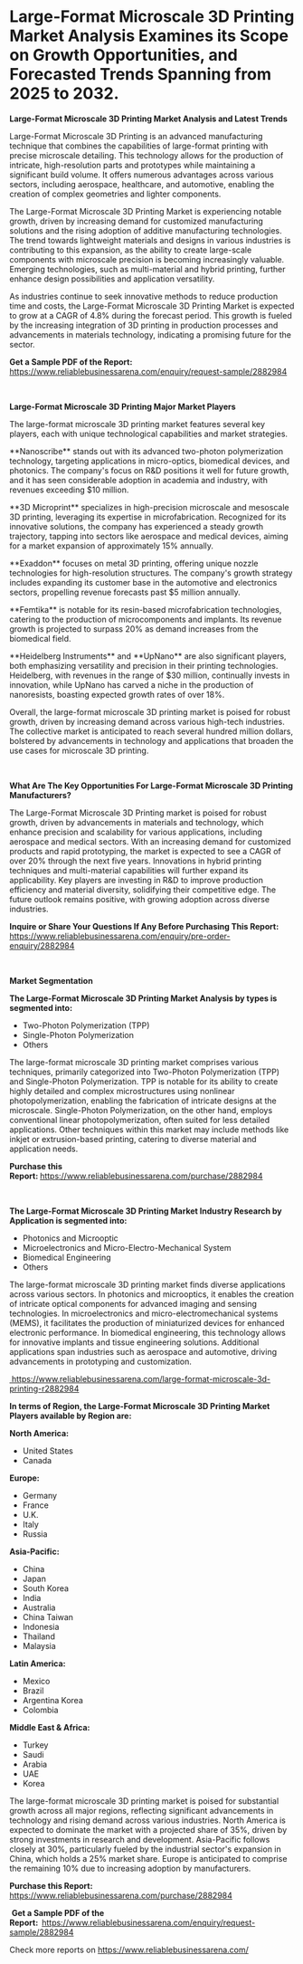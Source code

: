 <p><h1>Large-Format Microscale 3D Printing Market Analysis Examines its Scope on Growth Opportunities, and Forecasted Trends Spanning from 2025 to 2032.</h1></p><p><strong>Large-Format Microscale 3D Printing Market Analysis and Latest Trends</strong></p>
<p><p>Large-Format Microscale 3D Printing is an advanced manufacturing technique that combines the capabilities of large-format printing with precise microscale detailing. This technology allows for the production of intricate, high-resolution parts and prototypes while maintaining a significant build volume. It offers numerous advantages across various sectors, including aerospace, healthcare, and automotive, enabling the creation of complex geometries and lighter components.</p><p>The Large-Format Microscale 3D Printing Market is experiencing notable growth, driven by increasing demand for customized manufacturing solutions and the rising adoption of additive manufacturing technologies. The trend towards lightweight materials and designs in various industries is contributing to this expansion, as the ability to create large-scale components with microscale precision is becoming increasingly valuable. Emerging technologies, such as multi-material and hybrid printing, further enhance design possibilities and application versatility.</p><p>As industries continue to seek innovative methods to reduce production time and costs, the Large-Format Microscale 3D Printing Market is expected to grow at a CAGR of 4.8% during the forecast period. This growth is fueled by the increasing integration of 3D printing in production processes and advancements in materials technology, indicating a promising future for the sector.</p></p>
<p><strong>Get a Sample PDF of the Report:&nbsp;</strong> <a href="https://www.reliablebusinessarena.com/enquiry/request-sample/2882984?utm_campaign=2485&utm_medium=2&utm_source=Github&utm_content=ia&utm_term=13032025&utm_id=large-format-microscale-3d-printing">https://www.reliablebusinessarena.com/enquiry/request-sample/2882984</a></p>
<p>&nbsp;</p>
<p><strong>Large-Format Microscale 3D Printing Major Market Players</strong></p>
<p><p>The large-format microscale 3D printing market features several key players, each with unique technological capabilities and market strategies. </p><p>**Nanoscribe** stands out with its advanced two-photon polymerization technology, targeting applications in micro-optics, biomedical devices, and photonics. The company's focus on R&D positions it well for future growth, and it has seen considerable adoption in academia and industry, with revenues exceeding $10 million.</p><p>**3D Microprint** specializes in high-precision microscale and mesoscale 3D printing, leveraging its expertise in microfabrication. Recognized for its innovative solutions, the company has experienced a steady growth trajectory, tapping into sectors like aerospace and medical devices, aiming for a market expansion of approximately 15% annually.</p><p>**Exaddon** focuses on metal 3D printing, offering unique nozzle technologies for high-resolution structures. The company's growth strategy includes expanding its customer base in the automotive and electronics sectors, propelling revenue forecasts past $5 million annually.</p><p>**Femtika** is notable for its resin-based microfabrication technologies, catering to the production of microcomponents and implants. Its revenue growth is projected to surpass 20% as demand increases from the biomedical field.</p><p>**Heidelberg Instruments** and **UpNano** are also significant players, both emphasizing versatility and precision in their printing technologies. Heidelberg, with revenues in the range of $30 million, continually invests in innovation, while UpNano has carved a niche in the production of nanoresists, boasting expected growth rates of over 18%.</p><p>Overall, the large-format microscale 3D printing market is poised for robust growth, driven by increasing demand across various high-tech industries. The collective market is anticipated to reach several hundred million dollars, bolstered by advancements in technology and applications that broaden the use cases for microscale 3D printing.</p></p>
<p>&nbsp;</p>
<p><strong>What Are The Key Opportunities For Large-Format Microscale 3D Printing Manufacturers?</strong></p>
<p><p>The Large-Format Microscale 3D Printing market is poised for robust growth, driven by advancements in materials and technology, which enhance precision and scalability for various applications, including aerospace and medical sectors. With an increasing demand for customized products and rapid prototyping, the market is expected to see a CAGR of over 20% through the next five years. Innovations in hybrid printing techniques and multi-material capabilities will further expand its applicability. Key players are investing in R&D to improve production efficiency and material diversity, solidifying their competitive edge. The future outlook remains positive, with growing adoption across diverse industries.</p></p>
<p><strong>Inquire or Share Your Questions If Any Before Purchasing This Report:</strong> <a href="https://www.reliablebusinessarena.com/enquiry/pre-order-enquiry/2882984?utm_campaign=2485&utm_medium=2&utm_source=Github&utm_content=ia&utm_term=13032025&utm_id=large-format-microscale-3d-printing">https://www.reliablebusinessarena.com/enquiry/pre-order-enquiry/2882984</a></p>
<p>&nbsp;</p>
<p><strong>Market Segmentation</strong></p>
<p><strong>The Large-Format Microscale 3D Printing Market Analysis by types is segmented into:</strong></p>
<p><ul><li>Two-Photon Polymerization (TPP)</li><li>Single-Photon Polymerization</li><li>Others</li></ul></p>
<p><p>The large-format microscale 3D printing market comprises various techniques, primarily categorized into Two-Photon Polymerization (TPP) and Single-Photon Polymerization. TPP is notable for its ability to create highly detailed and complex microstructures using nonlinear photopolymerization, enabling the fabrication of intricate designs at the microscale. Single-Photon Polymerization, on the other hand, employs conventional linear photopolymerization, often suited for less detailed applications. Other techniques within this market may include methods like inkjet or extrusion-based printing, catering to diverse material and application needs.</p></p>
<p><strong>Purchase this Report:&nbsp;</strong><a href="https://www.reliablebusinessarena.com/purchase/2882984?utm_campaign=2485&utm_medium=2&utm_source=Github&utm_content=ia&utm_term=13032025&utm_id=large-format-microscale-3d-printing">https://www.reliablebusinessarena.com/purchase/2882984</a></p>
<p>&nbsp;</p>
<p><strong>The Large-Format Microscale 3D Printing Market Industry Research by Application is segmented into:</strong></p>
<p><ul><li>Photonics and Microoptic</li><li>Microelectronics and Micro-Electro-Mechanical System</li><li>Biomedical Engineering</li><li>Others</li></ul></p>
<p><p>The large-format microscale 3D printing market finds diverse applications across various sectors. In photonics and microoptics, it enables the creation of intricate optical components for advanced imaging and sensing technologies. In microelectronics and micro-electromechanical systems (MEMS), it facilitates the production of miniaturized devices for enhanced electronic performance. In biomedical engineering, this technology allows for innovative implants and tissue engineering solutions. Additional applications span industries such as aerospace and automotive, driving advancements in prototyping and customization.</p></p>
<p><a href="https://www.reliablebusinessarena.com/large-format-microscale-3d-printing-r2882984?utm_campaign=2485&utm_medium=2&utm_source=Github&utm_content=ia&utm_term=13032025&utm_id=large-format-microscale-3d-printing">&nbsp;https://www.reliablebusinessarena.com/large-format-microscale-3d-printing-r2882984</a></p>
<p><strong>In terms of Region, the Large-Format Microscale 3D Printing Market Players available by Region are:</strong></p>
<p>
    <p> <strong> North America: </strong>
        <ul>
            <li>United States</li>
            <li>Canada</li>
        </ul>
        </p> 
    <p> <strong> Europe: </strong>
        <ul>
            <li>Germany</li>
            <li>France</li>
            <li>U.K.</li>
            <li>Italy</li>
            <li>Russia</li>
        </ul>
        </p> 
    <p> <strong> Asia-Pacific: </strong>
        <ul>
            <li>China</li>
            <li>Japan</li>
            <li>South Korea</li>
            <li>India</li>
            <li>Australia</li>
            <li>China Taiwan</li>
            <li>Indonesia</li>
            <li>Thailand</li>
            <li>Malaysia</li>
        </ul>
        </p> 
    <p> <strong> Latin America: </strong>
        <ul>
            <li>Mexico</li>
            <li>Brazil</li>
            <li>Argentina Korea</li>
            <li>Colombia</li>
        </ul>
        </p> 
    <p> <strong> Middle East & Africa: </strong>
        <ul>
            <li>Turkey</li>
            <li>Saudi</li>
            <li>Arabia</li>
            <li>UAE</li>
            <li>Korea</li>
        </ul>
    </p>
    </p>
<p><p>The large-format microscale 3D printing market is poised for substantial growth across all major regions, reflecting significant advancements in technology and rising demand across various industries. North America is expected to dominate the market with a projected share of 35%, driven by strong investments in research and development. Asia-Pacific follows closely at 30%, particularly fueled by the industrial sector's expansion in China, which holds a 25% market share. Europe is anticipated to comprise the remaining 10% due to increasing adoption by manufacturers.</p></p>
<p><strong>Purchase this Report: </strong><a href="https://www.reliablebusinessarena.com/purchase/2882984?utm_campaign=2485&utm_medium=2&utm_source=Github&utm_content=ia&utm_term=13032025&utm_id=large-format-microscale-3d-printing">https://www.reliablebusinessarena.com/purchase/2882984</a></p>
<p>&nbsp;<strong>Get a Sample PDF of the Report:&nbsp;&nbsp;</strong><a href="https://www.reliablebusinessarena.com/enquiry/request-sample/2882984?utm_campaign=2485&utm_medium=2&utm_source=Github&utm_content=ia&utm_term=13032025&utm_id=large-format-microscale-3d-printing">https://www.reliablebusinessarena.com/enquiry/request-sample/2882984</a></p>
<p><strong></strong></p>
<p>Check more reports on <a href="https://www.reliablebusinessarena.com/?utm_campaign=2485&utm_medium=2&utm_source=Github&utm_content=ia&utm_term=13032025&utm_id=large-format-microscale-3d-printing">https://www.reliablebusinessarena.com/</a></p>